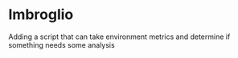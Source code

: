 # Imbroglio

Adding a script that can take environment metrics and determine if something needs some analysis
